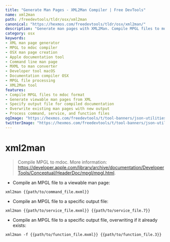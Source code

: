 ```yaml
---
title: "Generate Man Pages - XML2Man Compiler | Free DevTools"
name: xml2man
path: /freedevtools/tldr/osx/xml2man
canonical: "https://hexmos.com/freedevtools/tldr/osx/xml2man/"
description: "Generate man pages with XML2Man. Compile MPGL files to mdoc format for documentation. Free online tool, no registration required."
category: osx
keywords:
- XML man page generator
- MPGL to mdoc compiler
- OSX man page creation
- Apple documentation tool
- Command line man page
- MXML to man converter
- Developer tool macOS
- Documentation compiler OSX
- MPGL file processing
- XML2Man tool
features:
- Compile MPGL files to mdoc format
- Generate viewable man pages from XML
- Specify output file for compiled documentation
- Overwrite existing man pages with new output
- Process command, service, and function files
ogImage: "https://hexmos.com/freedevtools/t/tool-banners/json-utilities-banner.png"
twitterImage: "https://hexmos.com/freedevtools/t/tool-banners/json-utilities-banner.png"
---
```


# xml2man

> Compile MPGL to mdoc.
> More information: <https://developer.apple.com/library/archive/documentation/DeveloperTools/Conceptual/HeaderDoc/mpgl/mpgl.html>.

- Compile an MPGL file to a viewable man page:

`xml2man {{path/to/command_file.mxml}}`

- Compile an MPGL file to a specific output file:

`xml2man {{path/to/service_file.mxml}} {{path/to/service_file.7}}`

- Compile an MPGL file to a specific output file, overwriting if it already exists:

`xml2man -f {{path/to/function_file.mxml}} {{path/to/function_file.3}}`
